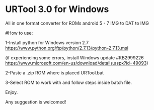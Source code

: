# URTool 3.0 for Windows
All in one format converter for ROMs android 5 - 7 IMG to DAT to IMG

#How to use:

1-Install python for Windows version 2.7          https://www.python.org/ftp/python/2.7.13/python-2.7.13.msi

(if experiencing some errors, install Windows update #KB2999226             https://www.microsoft.com/en-us/download/details.aspx?id=49093)

2-Paste a .zip ROM where is placed URTool.bat

3-Select ROM to work with and follow steps inside batch file.

Enjoy.

Any suggestion is welcomed!
